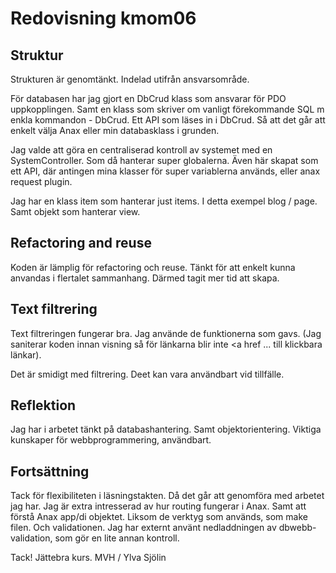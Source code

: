 ---
---
Redovisning kmom06
=========================

## Struktur
Strukturen är genomtänkt. Indelad utifrån ansvarsområde.

För databasen har jag gjort en DbCrud klass som ansvarar för PDO uppkopplingen.
Samt en klass som skriver om vanligt förekommande SQL m enkla kommandon - DbCrud.
Ett API som läses in i DbCrud. Så att det går att enkelt välja Anax eller min
databasklass i grunden.

Jag valde att göra en centraliserad kontroll av systemet med en SystemController.
Som då hanterar super globalerna. Även här skapat som ett API, där
antingen mina klasser för super variablerna används, eller anax request plugin.

Jag har en klass item som hanterar just items. I detta exempel blog / page.
Samt objekt som hanterar view.

## Refactoring and reuse
Koden är lämplig för refactoring och reuse. Tänkt för att enkelt kunna
anvandas i flertalet sammanhang. Därmed tagit mer tid att skapa.

## Text filtrering
Text filtreringen fungerar bra. Jag använde de funktionerna som gavs.
(Jag saniterar koden innan visning så för länkarna
blir inte <a href ... till klickbara länkar).

Det är smidigt med filtrering. Deet kan vara
användbart vid tillfälle.

## Reflektion
Jag har i arbetet tänkt på databashantering. Samt objektorientering.
Viktiga kunskaper för webbprogrammering, användbart.

## Fortsättning
Tack för flexibiliteten i läsningstakten. Då det går att genomföra med
arbetet jag har. Jag är extra intresserad av hur routing fungerar i Anax.
Samt att förstå Anax app/di objektet. Liksom de verktyg som används, som
make filen. Och validationen. Jag har externt använt nedladdningen
av dbwebb-validation, som gör en lite annan kontroll.

Tack!
Jättebra kurs.
MVH / Ylva Sjölin
